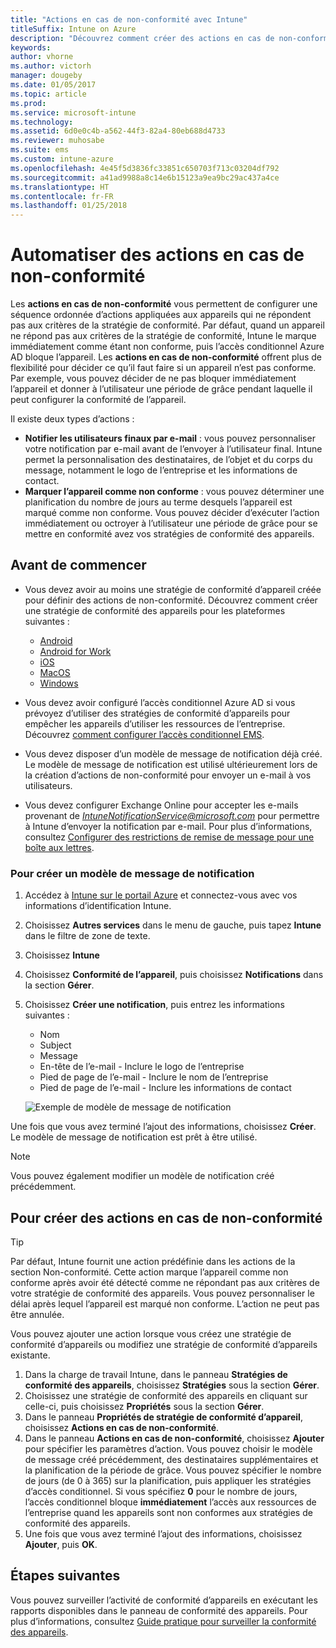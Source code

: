 ```yaml
---
title: "Actions en cas de non-conformité avec Intune"
titleSuffix: Intune on Azure
description: "Découvrez comment créer des actions en cas de non-conformité avec Intune"
keywords: 
author: vhorne
ms.author: victorh
manager: dougeby
ms.date: 01/05/2017
ms.topic: article
ms.prod: 
ms.service: microsoft-intune
ms.technology: 
ms.assetid: 6d0e0c4b-a562-44f3-82a4-80eb688d4733
ms.reviewer: muhosabe
ms.suite: ems
ms.custom: intune-azure
ms.openlocfilehash: 4e45f5d3836fc33851c650703f713c03204df792
ms.sourcegitcommit: a41ad9988a8c14e6b15123a9ea9bc29ac437a4ce
ms.translationtype: HT
ms.contentlocale: fr-FR
ms.lasthandoff: 01/25/2018
---
```

# <a name="automate-actions-for-noncompliance"></a>Automatiser des actions en cas de non-conformité

Les **actions en cas de non-conformité** vous permettent de configurer une séquence ordonnée d’actions appliquées aux appareils qui ne répondent pas aux critères de la stratégie de conformité. Par défaut, quand un appareil ne répond pas aux critères de la stratégie de conformité, Intune le marque immédiatement comme étant non conforme, puis l’accès conditionnel Azure AD bloque l’appareil. Les **actions en cas de non-conformité** offrent plus de flexibilité pour décider ce qu’il faut faire si un appareil n’est pas conforme. Par exemple, vous pouvez décider de ne pas bloquer immédiatement l’appareil et donner à l’utilisateur une période de grâce pendant laquelle il peut configurer la conformité de l’appareil.

Il existe deux types d’actions :

-   **Notifier les utilisateurs finaux par e-mail** : vous pouvez personnaliser votre notification par e-mail avant de l’envoyer à l’utilisateur final. Intune permet la personnalisation des destinataires, de l’objet et du corps du message, notamment le logo de l’entreprise et les informations de contact.
-   **Marquer l’appareil comme non conforme** : vous pouvez déterminer une planification du nombre de jours au terme desquels l’appareil est marqué comme non conforme. Vous pouvez décider d’exécuter l’action immédiatement ou octroyer à l’utilisateur une période de grâce pour se mettre en conformité avez vos stratégies de conformité des appareils.

## <a name="before-you-begin"></a>Avant de commencer

- Vous devez avoir au moins une stratégie de conformité d’appareil créée pour définir des actions de non-conformité. Découvrez comment créer une stratégie de conformité des appareils pour les plateformes suivantes :

    -   [Android](compliance-policy-create-android.md)
    -   [Android for Work](compliance-policy-create-android-for-work.md)
    -   [iOS](compliance-policy-create-ios.md)
    -   [MacOS](compliance-policy-create-mac-os.md)
    -   [Windows](compliance-policy-create-windows.md)

- Vous devez avoir configuré l’accès conditionnel Azure AD si vous prévoyez d’utiliser des stratégies de conformité d’appareils pour empêcher les appareils d’utiliser les ressources de l’entreprise. Découvrez [comment configurer l’accès conditionnel EMS](https://docs.microsoft.com/azure/active-directory/active-directory-conditional-access).

- Vous devez disposer d’un modèle de message de notification déjà créé. Le modèle de message de notification est utilisé ultérieurement lors de la création d’actions de non-conformité pour envoyer un e-mail à vos utilisateurs.

- Vous devez configurer Exchange Online pour accepter les e-mails provenant de  *IntuneNotificationService@microsoft.com*  pour permettre à Intune d’envoyer la notification par e-mail. Pour plus d’informations, consultez [Configurer des restrictions de remise de message pour une boîte aux lettres](https://technet.microsoft.com/library/bb397214(v=exchg.160).aspx).

### <a name="to-create-a-notification-message-template"></a>Pour créer un modèle de message de notification

1. Accédez à [Intune sur le portail Azure](https://portal.azure.com) et connectez-vous avec vos informations d’identification Intune.
2. Choisissez **Autres services** dans le menu de gauche, puis tapez **Intune** dans le filtre de zone de texte.
3. Choisissez **Intune**
4. Choisissez **Conformité de l’appareil**, puis choisissez **Notifications** dans la section **Gérer**.
5. Choisissez **Créer une notification**, puis entrez les informations suivantes :
    - Nom
    - Subject
    - Message
    - En-tête de l’e-mail - Inclure le logo de l’entreprise
    - Pied de page de l’e-mail - Inclure le nom de l’entreprise
    - Pied de page de l’e-mail - Inclure les informations de contact

   ![Exemple de modèle de message de notification](./media/actionsfornoncompliance-1.PNG)

Une fois que vous avez terminé l’ajout des informations, choisissez **Créer**. Le modèle de message de notification est prêt à être utilisé.

> [!NOTE] 
> Vous pouvez également modifier un modèle de notification créé précédemment.

## <a name="to-create-actions-for-non-compliance"></a>Pour créer des actions en cas de non-conformité

> [!TIP]
> Par défaut, Intune fournit une action prédéfinie dans les actions de la section Non-conformité. Cette action marque l’appareil comme non conforme après avoir été détecté comme ne répondant pas aux critères de votre stratégie de conformité des appareils. Vous pouvez personnaliser le délai après lequel l’appareil est marqué non conforme. L’action ne peut pas être annulée.

Vous pouvez ajouter une action lorsque vous créez une stratégie de conformité d’appareils ou modifiez une stratégie de conformité d’appareils existante.

1.  Dans la charge de travail Intune, dans le panneau **Stratégies de conformité des appareils**, choisissez **Stratégies** sous la section **Gérer**.
2.  Choisissez une stratégie de conformité des appareils en cliquant sur celle-ci, puis choisissez **Propriétés** sous la section **Gérer**.
3.  Dans le panneau **Propriétés de stratégie de conformité d’appareil**, choisissez **Actions en cas de non-conformité**.
4.  Dans le panneau **Actions en cas de non-conformité**, choisissez **Ajouter** pour spécifier les paramètres d’action. Vous pouvez choisir le modèle de message créé précédemment, des destinataires supplémentaires et la planification de la période de grâce. Vous pouvez spécifier le nombre de jours (de 0 à 365) sur la planification, puis appliquer les stratégies d’accès conditionnel. Si vous spécifiez **0** pour le nombre de jours, l’accès conditionnel bloque **immédiatement** l’accès aux ressources de l’entreprise quand les appareils sont non conformes aux stratégies de conformité des appareils.
5.  Une fois que vous avez terminé l’ajout des informations, choisissez **Ajouter**, puis **OK**.

## <a name="next-steps"></a>Étapes suivantes
Vous pouvez surveiller l’activité de conformité d’appareils en exécutant les rapports disponibles dans le panneau de conformité des appareils. Pour plus d’informations, consultez [Guide pratique pour surveiller la conformité des appareils](device-compliance-monitor.md).


